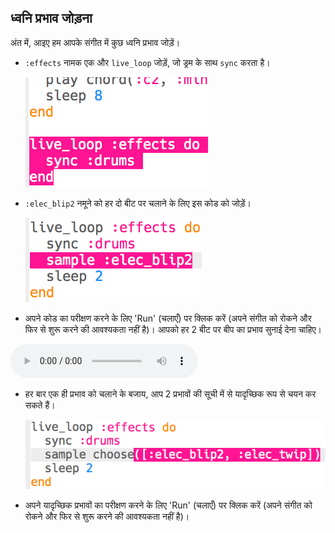 ## ध्वनि प्रभाव जोड़ना

अंत में, आइए हम आपके संगीत में कुछ ध्वनि प्रभाव जोड़ें।

+ `:effects` नामक एक और `live_loop` जोड़ें, जो ड्रम के साथ `sync` करता है।
    
    ![स्क्रीनशॉट](images/dj-effects-loop.png)

+ `:elec_blip2` नमूने को हर दो बीट पर चलाने के लिए इस कोड को जोड़ें।
    
    ![स्क्रीनशॉट](images/dj-effects-sample.png)

+ अपने कोड का परीक्षण करने के लिए 'Run' (चलाएँ) पर क्लिक करें (अपने संगीत को रोकने और फिर से शुरू करने की आवश्यकता नहीं है)। आपको हर 2 बीट पर बीप का प्रभाव सुनाई देना चाहिए।
    
<div id="audio-preview" class="pdf-hidden">
<audio controls preload> 
  <source src="resources/noises.mp3" type="audio/mpeg"> 
आपका ब्राउज़र <code>audio</code> तत्व का समर्थन नहीं करता है। 
</audio>
</div>

+ हर बार एक ही प्रभाव को चलाने के बजाय, आप 2 प्रभावों की सूची में से यादृच्छिक रूप से चयन कर सकते हैं।
    
    ![स्क्रीनशॉट](images/dj-effects-sample-choose.png)

+ अपने यादृच्छिक प्रभावों का परीक्षण करने के लिए 'Run' (चलाएँ) पर क्लिक करें (अपने संगीत को रोकने और फिर से शुरू करने की आवश्यकता नहीं है)।
